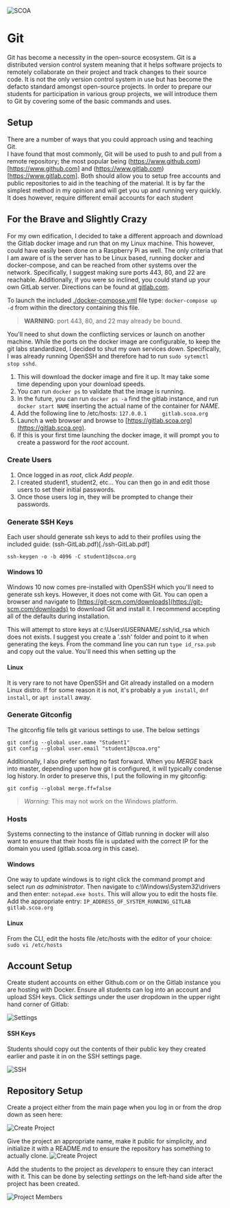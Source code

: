 ![SCOA](./images/SCOA_Logo_Small.png)

# Git
Git has become a necessity in the open-source ecosystem.  Git is a distributed
version control system meaning that it helps software projects to remotely
collaborate on their project and track changes to their source code.  It is not
the only version control system in use but has become the defacto standard 
amongst open-source projects.  In order to prepare our students for 
participation in various group projects, we will introduce them to Git by 
covering some of the basic commands and uses.

## Setup
There are a number of ways that you could approach using and teaching Git.  
I have found that most commonly, Git will be used to push to and pull from a 
remote repository; the most popular being (https://www.github.com)[https://www.github.com] 
and (https://www.gitlab.com)[https://www.gitlab.com].  Both should allow you to 
setup free accounts and public repositories to aid in the teaching of the 
material.  It is by far the simplest method in my opinion and will get you up 
and running very quickly. It does however, require different email accounts for
each student

## For the Brave and Slightly Crazy
For my own edification, I decided to take a different approach and download the
Gitlab docker image and run that on my Linux machine.  This however, could have
easily been done on a Raspberry Pi as well.  The only criteria that I am aware
of is the server has to be Linux based, running docker and docker-compose, and 
can be reached from other systems over the network.  Specifically, I suggest 
making sure ports 443, 80, and 22 are reachable.  Additionally, if you were so
inclined, you could stand up your own GitLab server. Directions can be found at
[gitlab.com](https://about.gitlab.com/install/).

To launch the included [./docker-compose.yml](./docker-compose.yml) file type: 
`docker-compose up -d` from within the directory containing this file.

> **WARNING**: port 443, 80, and 22 may already be bound.

You'll need to shut down the conflicting services or launch on another machine.
While the ports on the docker image are configurable, to keep the git labs 
standardized, I decided to shut my own services down.  Specifically, I was 
already running OpenSSH and therefore had to run `sudo sytemctl stop sshd`.

1. This will download the docker image and fire it up.  It may take some time
depending upon your download speeds.
1. You can run `docker ps` to validate that the image is running.
1. In the future, you can run `docker ps -a` find the gitlab instance, and run
   `docker start NAME` inserting the actual name of the container for *NAME*.
1. Add the following line to /etc/hosts: `127.0.0.1     gitlab.scoa.org`
1. Launch a web browser and browse to
   [https://gitlab.scoa.org](https://gitlab.scoa.org).
1. If this is your first time launching the docker image, it will prompt you
   to create a password for the *root* account.

### Create Users
1. Once logged in as *root*, click *Add people*.
1. I created student1, student2, etc...  You can then go in and edit those
   users to set their initial passwords.
1. Once those users log in, they will be prompted to change their passwords.

### Generate SSH Keys
Each user should generate ssh keys to add to their profiles using the included
guide: (ssh-GitLab.pdf)[./ssh-GitLab.pdf]

`ssh-keygen -o -b 4096 -C student1@scoa.org`

#### Windows 10
Windows 10 now comes pre-installed with OpenSSH which you'll need to generate
ssh keys.  However, it does not come with Git.  You can open a browser and
navigate to [https://git-scm.com/downloads](https://git-scm.com/downloads) to
download Git and install it. I recommend accepting all of the defaults during
installation.

This will attempt to store keys at c:\Users\USERNAME/.ssh/id_rsa which does not
exists.  I suggest you create a '.ssh' folder and point to it when generating
the keys.  From the command line you can run `type id_rsa.pub` and copy out the
value.  You'll need this when setting up the

#### Linux
It is very rare to not have OpenSSH and Git already installed on a modern Linux
distro.  If for some reason it is not, it's probably a `yum install`, `dnf
install`, or `apt install` away.

### Generate Gitconfig
The gitconfig file tells git various settings to use.  The below settings 

```
git config --global user.name "Student1"
git config --global user.email "student1@scoa.org"
```

Additionally, I also prefer setting no fast forward.  When you *MERGE* back
into master, depending upon how git is configured, it will typically condense
log history.  In order to preserve this, I put the following in my gitconfig:

```
git config --global merge.ff=false
```

> *Warning*: This may not work on the Windows platform.

### Hosts
Systems connecting to the instance of  Gitlab running in docker will also want 
to ensure that their hosts file is updated with the correct IP for the domain
you used (gitlab.scoa.org in this case).  

#### Windows
One way to update windows is to right click the command prompt and select *run
as administrator*.  Then navigate to c:\Windows\System32\drivers and then
enter: `notepad.exe hosts`.  This will allow you to edit the hosts file.  Add
the appropriate entry:  `IP_ADDRESS_OF_SYSTEM_RUNNING_GITLAB  gitlab.scoa.org`

#### Linux
From the CLI, edit the hosts file /etc/hosts with the editor of your choice:
`sudo vi /etc/hosts`

## Account Setup
Create student accounts on either Github.com or on the Gitlab instance you are 
hosting with Docker.  Ensure all students can log into an account and upload 
SSH keys. Click *settings* under the user dropdown in the upper right
hand corner of Gitlab:

![Settings](./images/settings.png)

#### SSH Keys
Students should copy out the contents of their public key they created
earlier and paste it in on the SSH settings page.

![SSH](./images/ssh_keys.png)

## Repository Setup
Create a project either from the main page when you log in or from the drop 
down as seen here:

![Create Project](./images/create_project.png)

Give the project an appropriate name, make it public for simplicity, and
initialize it with a README.md to ensure the repository has something to
actually clone.
![Create Project](./images/blank_project.png)

Add the students to the project as *developers* to ensure they can interact
with it.  This can be done by selecting *settings* on the left-hand side after
the project has been created.

![Project Members](./images/project_members.png)

